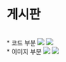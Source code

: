 # 게시판
<br>
* 코드 부분
<img src="https://github.com/SCJ1231/TEST/assets/130137689/c0ef04ed-7d05-4cd1-be14-274026a9859f">
<img src="https://github.com/SCJ1231/TEST/assets/130137689/b096a114-76d4-460a-9a4a-688b317808e6">

<br>
* 이미지 부분
<img src="https://github.com/SCJ1231/TEST/assets/130137689/aa89715f-5f6c-4194-92c5-3df5d22c126d">
<img src="https://github.com/SCJ1231/TEST/assets/130137689/8d6ba900-056c-465b-8efe-c205bde712bc">
